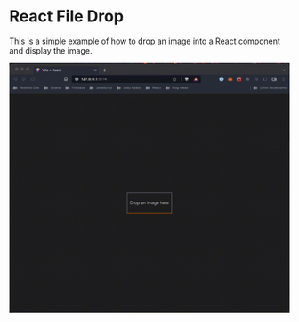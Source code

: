 # React File Drop

This is a simple example of how to drop an image into a React component and display the image.

<img src="/previews/preview.gif">
